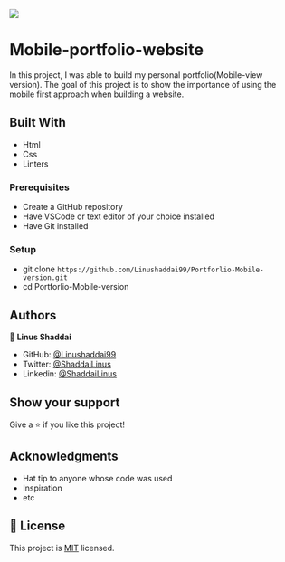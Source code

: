 ![](https://img.shields.io/badge/Microverse-blueviolet)

# Mobile-portfolio-website
In this project, I was able to build my personal portfolio(Mobile-view version). The goal of this project is to show the importance of using the mobile first approach when building a website.


## Built With

- Html
- Css
- Linters


### Prerequisites

- Create a GitHub repository
- Have VSCode or text editor of your choice installed
- Have Git installed


### Setup
- git clone `https://github.com/Linushaddai99/Portforlio-Mobile-version.git`
- cd Portforlio-Mobile-version


## Authors

👤 **Linus Shaddai**

- GitHub: [@Linushaddai99](https://github.com/Linushaddai99)
- Twitter: [@ShaddaiLinus](https://twitter.com/ShaddaiLinus)
- Linkedin: [@ShaddaiLinus](https://www.linkedin.com/in/linusshaddai/)

## Show your support

Give a ⭐️ if you like this project!

## Acknowledgments

- Hat tip to anyone whose code was used
- Inspiration
- etc

## 📝 License

This project is [MIT](./LICENSE) licensed.